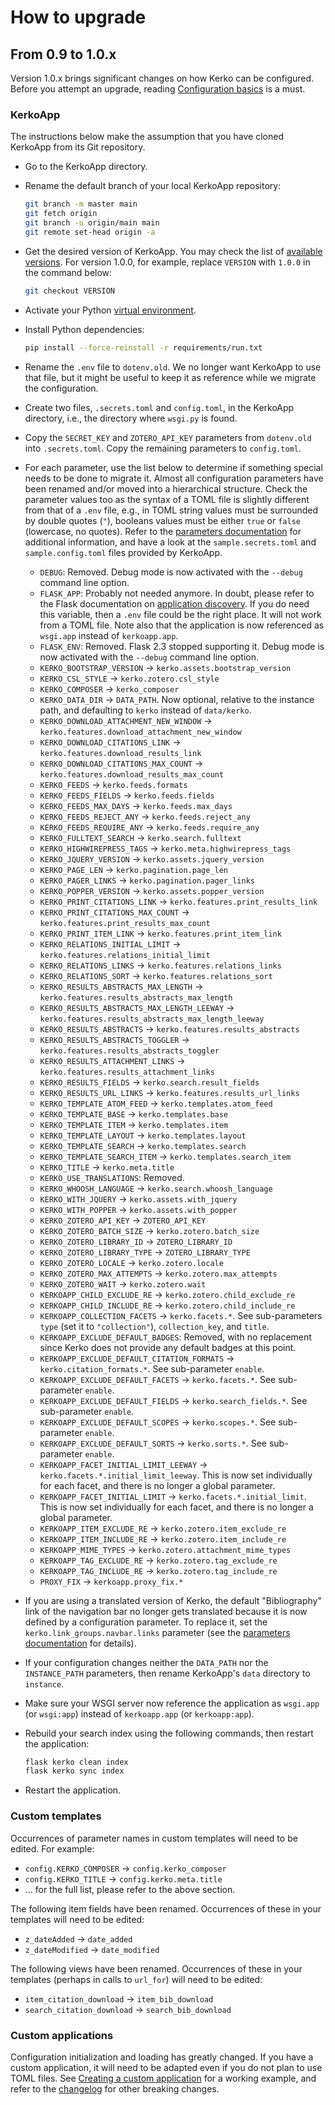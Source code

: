 # How to upgrade

## From 0.9 to 1.0.x

Version 1.0.x brings significant changes on how Kerko can be configured. Before
you attempt an upgrade, reading [Configuration basics](config-basics.md) is a
must.

### KerkoApp

The instructions below make the assumption that you have cloned KerkoApp from
its Git repository.

- Go to the KerkoApp directory.
- Rename the default branch of your local KerkoApp repository:

    ```bash
    git branch -m master main
    git fetch origin
    git branch -u origin/main main
    git remote set-head origin -a
    ```

- Get the desired version of KerkoApp. You may check the list of [available
  versions][KerkoApp versions]. For version 1.0.0, for example, replace
  `VERSION` with `1.0.0` in the command below:

    ```bash
    git checkout VERSION
    ```

- Activate your Python [virtual environment][venv].
- Install Python dependencies:

    ```bash
    pip install --force-reinstall -r requirements/run.txt
    ```

- Rename the `.env` file to `dotenv.old`. We no longer want KerkoApp to use that
  file, but it might be useful to keep it as reference while we migrate the
  configuration.
- Create two files, `.secrets.toml` and `config.toml`, in the KerkoApp
  directory, i.e., the directory where `wsgi.py` is found.
- Copy the `SECRET_KEY` and `ZOTERO_API_KEY` parameters from `dotenv.old` into
  `.secrets.toml`. Copy the remaining parameters to `config.toml`.
- For each parameter, use the list below to determine if something special needs
  to be done to migrate it. Almost all configuration parameters have been
  renamed and/or moved into a hierarchical structure. Check the parameter values
  too as the syntax of a TOML file is slightly different from that of a `.env`
  file, e.g., in TOML string values must be surrounded by double quotes (`"`),
  booleans values must be either `true` or `false` (lowercase, no quotes). Refer
  to the [parameters documentation](config-params.md) for additional
  information, and have a look at the `sample.secrets.toml` and
  `sample.config.toml` files provided by KerkoApp.
    - `DEBUG`: Removed. Debug mode is now activated with the `--debug` command
      line option.
    - `FLASK_APP`: Probably not needed anymore. In doubt, please refer to the
      Flask documentation on [application
      discovery](https://flask.palletsprojects.com/en/2.3.x/cli/#application-discovery).
      If you do need this variable, then a `.env` file could be the right place.
      It will not work from a TOML file. Note also that the application is now
      referenced as `wsgi.app` instead of `kerkoapp.app`.
    - `FLASK_ENV`: Removed. Flask 2.3 stopped supporting it. Debug mode is now
      activated with the `--debug` command line option.
    - `KERKO_BOOTSTRAP_VERSION` → `kerko.assets.bootstrap_version`
    - `KERKO_CSL_STYLE` → `kerko.zotero.csl_style`
    - `KERKO_COMPOSER` → `kerko_composer`
    - `KERKO_DATA_DIR` → `DATA_PATH`. Now optional, relative to the instance
      path, and defaulting to `kerko` instead of `data/kerko`.
    - `KERKO_DOWNLOAD_ATTACHMENT_NEW_WINDOW` → `kerko.features.download_attachment_new_window`
    - `KERKO_DOWNLOAD_CITATIONS_LINK` → `kerko.features.download_results_link`
    - `KERKO_DOWNLOAD_CITATIONS_MAX_COUNT` → `kerko.features.download_results_max_count`
    - `KERKO_FEEDS` → `kerko.feeds.formats`
    - `KERKO_FEEDS_FIELDS` → `kerko.feeds.fields`
    - `KERKO_FEEDS_MAX_DAYS` → `kerko.feeds.max_days`
    - `KERKO_FEEDS_REJECT_ANY` → `kerko.feeds.reject_any`
    - `KERKO_FEEDS_REQUIRE_ANY` → `kerko.feeds.require_any`
    - `KERKO_FULLTEXT_SEARCH` → `kerko.search.fulltext`
    - `KERKO_HIGHWIREPRESS_TAGS` → `kerko.meta.highwirepress_tags`
    - `KERKO_JQUERY_VERSION` → `kerko.assets.jquery_version`
    - `KERKO_PAGE_LEN` → `kerko.pagination.page_len`
    - `KERKO_PAGER_LINKS` → `kerko.pagination.pager_links`
    - `KERKO_POPPER_VERSION` → `kerko.assets.popper_version`
    - `KERKO_PRINT_CITATIONS_LINK` → `kerko.features.print_results_link`
    - `KERKO_PRINT_CITATIONS_MAX_COUNT` → `kerko.features.print_results_max_count`
    - `KERKO_PRINT_ITEM_LINK` → `kerko.features.print_item_link`
    - `KERKO_RELATIONS_INITIAL_LIMIT` → `kerko.features.relations_initial_limit`
    - `KERKO_RELATIONS_LINKS` → `kerko.features.relations_links`
    - `KERKO_RELATIONS_SORT` → `kerko.features.relations_sort`
    - `KERKO_RESULTS_ABSTRACTS_MAX_LENGTH` → `kerko.features.results_abstracts_max_length`
    - `KERKO_RESULTS_ABSTRACTS_MAX_LENGTH_LEEWAY` → `kerko.features.results_abstracts_max_length_leeway`
    - `KERKO_RESULTS_ABSTRACTS` → `kerko.features.results_abstracts`
    - `KERKO_RESULTS_ABSTRACTS_TOGGLER` → `kerko.features.results_abstracts_toggler`
    - `KERKO_RESULTS_ATTACHMENT_LINKS` → `kerko.features.results_attachment_links`
    - `KERKO_RESULTS_FIELDS` → `kerko.search.result_fields`
    - `KERKO_RESULTS_URL_LINKS` → `kerko.features.results_url_links`
    - `KERKO_TEMPLATE_ATOM_FEED` → `kerko.templates.atom_feed`
    - `KERKO_TEMPLATE_BASE` → `kerko.templates.base`
    - `KERKO_TEMPLATE_ITEM` → `kerko.templates.item`
    - `KERKO_TEMPLATE_LAYOUT` → `kerko.templates.layout`
    - `KERKO_TEMPLATE_SEARCH` → `kerko.templates.search`
    - `KERKO_TEMPLATE_SEARCH_ITEM` → `kerko.templates.search_item`
    - `KERKO_TITLE` → `kerko.meta.title`
    - `KERKO_USE_TRANSLATIONS`: Removed.
    - `KERKO_WHOOSH_LANGUAGE` → `kerko.search.whoosh_language`
    - `KERKO_WITH_JQUERY` → `kerko.assets.with_jquery`
    - `KERKO_WITH_POPPER` → `kerko.assets.with_popper`
    - `KERKO_ZOTERO_API_KEY` → `ZOTERO_API_KEY`
    - `KERKO_ZOTERO_BATCH_SIZE` → `kerko.zotero.batch_size`
    - `KERKO_ZOTERO_LIBRARY_ID` → `ZOTERO_LIBRARY_ID`
    - `KERKO_ZOTERO_LIBRARY_TYPE` → `ZOTERO_LIBRARY_TYPE`
    - `KERKO_ZOTERO_LOCALE` → `kerko.zotero.locale`
    - `KERKO_ZOTERO_MAX_ATTEMPTS` → `kerko.zotero.max_attempts`
    - `KERKO_ZOTERO_WAIT` → `kerko.zotero.wait`
    - `KERKOAPP_CHILD_EXCLUDE_RE` → `kerko.zotero.child_exclude_re`
    - `KERKOAPP_CHILD_INCLUDE_RE` → `kerko.zotero.child_include_re`
    - `KERKOAPP_COLLECTION_FACETS` → `kerko.facets.*`. See sub-parameters `type`
      (set it to `"collection"`), `collection_key`, and `title`.
    - `KERKOAPP_EXCLUDE_DEFAULT_BADGES`: Removed, with no replacement since
      Kerko does not provide any default badges at this point.
    - `KERKOAPP_EXCLUDE_DEFAULT_CITATION_FORMATS` → `kerko.citation_formats.*`.
      See sub-parameter `enable`.
    - `KERKOAPP_EXCLUDE_DEFAULT_FACETS` → `kerko.facets.*`. See sub-parameter
      `enable`.
    - `KERKOAPP_EXCLUDE_DEFAULT_FIELDS` → `kerko.search_fields.*`. See
      sub-parameter `enable`.
    - `KERKOAPP_EXCLUDE_DEFAULT_SCOPES` → `kerko.scopes.*`. See sub-parameter
      `enable`.
    - `KERKOAPP_EXCLUDE_DEFAULT_SORTS` → `kerko.sorts.*`. See sub-parameter
      `enable`.
    - `KERKOAPP_FACET_INITIAL_LIMIT_LEEWAY` →
      `kerko.facets.*.initial_limit_leeway`. This is now set individually for
      each facet, and there is no longer a global parameter.
    - `KERKOAPP_FACET_INITIAL_LIMIT` → `kerko.facets.*.initial_limit`. This is
      now set individually for each facet, and there is no longer a global
      parameter.
    - `KERKOAPP_ITEM_EXCLUDE_RE` → `kerko.zotero.item_exclude_re`
    - `KERKOAPP_ITEM_INCLUDE_RE` → `kerko.zotero.item_include_re`
    - `KERKOAPP_MIME_TYPES` → `kerko.zotero.attachment_mime_types`
    - `KERKOAPP_TAG_EXCLUDE_RE` → `kerko.zotero.tag_exclude_re`
    - `KERKOAPP_TAG_INCLUDE_RE` → `kerko.zotero.tag_include_re`
    - `PROXY_FIX` → `kerkoapp.proxy_fix.*`
- If you are using a translated version of Kerko, the default "Bibliography"
  link of the navigation bar no longer gets translated because it is now defined
  by a configuration parameter. To replace it, set the
  `kerko.link_groups.navbar.links` parameter (see the [parameters
  documentation](config-params.md) for details).
- If your configuration changes neither the `DATA_PATH` nor the `INSTANCE_PATH`
  parameters, then rename KerkoApp's `data` directory to `instance`.
- Make sure your WSGI server now reference the application as `wsgi.app` (or
  `wsgi:app`) instead of `kerkoapp.app` (or `kerkoapp:app`).
- Rebuild your search index using the following commands, then restart the
  application:

    ```bash
    flask kerko clean index
    flask kerko sync index
    ```

- Restart the application.


### Custom templates

Occurrences of parameter names in custom templates will need to be edited. For
example:

- `config.KERKO_COMPOSER` → `config.kerko_composer`
- `config.KERKO_TITLE` → `config.kerko.meta.title`
- ... for the full list, please refer to the above section.

The following item fields have been renamed. Occurrences of these in your
templates will need to be edited:

- `z_dateAdded` → `date_added`
- `z_dateModified` → `date_modified`

The following views have been renamed. Occurrences of these in your templates (perhaps in calls to `url_for`) will need to be edited:

- `item_citation_download` → `item_bib_download`
- `search_citation_download` → `search_bib_download`


### Custom applications

Configuration initialization and loading has greatly changed. If you have a
custom application, it will need to be adapted even if you do not plan to use
TOML files. See [Creating a custom
application](getting-started.md#creating-a-custom-application) for a working
example, and refer to the [changelog](changelog.md) for other breaking changes.


[KerkoApp versions]: https://github.com/whiskyechobravo/kerkoapp/tags
[venv]: https://docs.python.org/3.11/tutorial/venv.html
